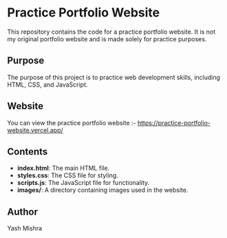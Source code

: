# Practice Portfolio Website

This repository contains the code for a practice portfolio website. It is not my original portfolio website and is made solely for practice purposes.

## Purpose

The purpose of this project is to practice web development skills, including HTML, CSS, and JavaScript. 

## Website

You can view the practice portfolio website :- https://practice-portfolio-website.vercel.app/

## Contents

- **index.html**: The main HTML file.
- **styles.css**: The CSS file for styling.
- **scripts.js**: The JavaScript file for functionality.
- **images/**: A directory containing images used in the website.


## Author

Yash Mishra
